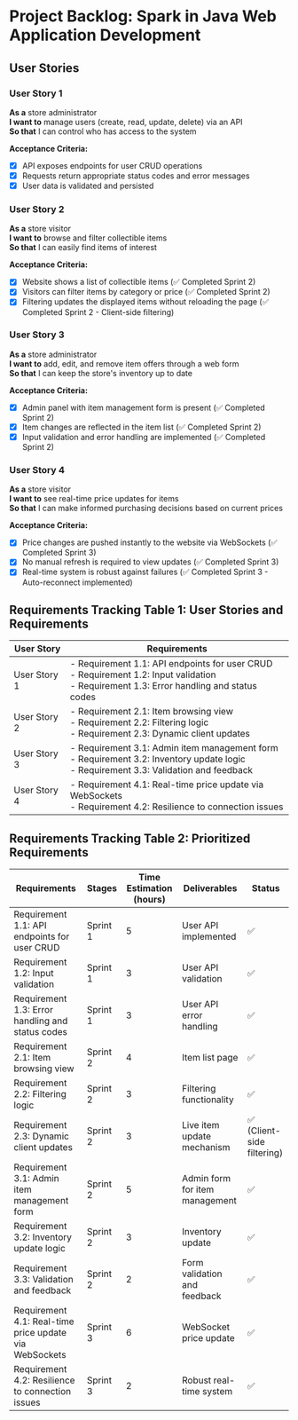 # Project Backlog: Spark in Java Web Application Development

## User Stories

### User Story 1
**As a** store administrator  
**I want to** manage users (create, read, update, delete) via an API  
**So that** I can control who has access to the system

**Acceptance Criteria:**
- [x] API exposes endpoints for user CRUD operations
- [x] Requests return appropriate status codes and error messages
- [x] User data is validated and persisted

### User Story 2
**As a** store visitor  
**I want to** browse and filter collectible items  
**So that** I can easily find items of interest

**Acceptance Criteria:**
- [x] Website shows a list of collectible items (✅ Completed Sprint 2)
- [x] Visitors can filter items by category or price (✅ Completed Sprint 2)
- [x] Filtering updates the displayed items without reloading the page (✅ Completed Sprint 2 - Client-side filtering)

### User Story 3
**As a** store administrator  
**I want to** add, edit, and remove item offers through a web form  
**So that** I can keep the store's inventory up to date

**Acceptance Criteria:**
- [x] Admin panel with item management form is present (✅ Completed Sprint 2)
- [x] Item changes are reflected in the item list (✅ Completed Sprint 2)
- [x] Input validation and error handling are implemented (✅ Completed Sprint 2)

### User Story 4
**As a** store visitor  
**I want to** see real-time price updates for items  
**So that** I can make informed purchasing decisions based on current prices

**Acceptance Criteria:**
- [x] Price changes are pushed instantly to the website via WebSockets (✅ Completed Sprint 3)
- [x] No manual refresh is required to view updates (✅ Completed Sprint 3)
- [x] Real-time system is robust against failures (✅ Completed Sprint 3 - Auto-reconnect implemented)

## Requirements Tracking Table 1: User Stories and Requirements

| User Story | Requirements |
|------------|-------------|
| User Story 1 | - Requirement 1.1: API endpoints for user CRUD<br>- Requirement 1.2: Input validation<br>- Requirement 1.3: Error handling and status codes |
| User Story 2 | - Requirement 2.1: Item browsing view<br>- Requirement 2.2: Filtering logic<br>- Requirement 2.3: Dynamic client updates |
| User Story 3 | - Requirement 3.1: Admin item management form<br>- Requirement 3.2: Inventory update logic<br>- Requirement 3.3: Validation and feedback |
| User Story 4 | - Requirement 4.1: Real-time price update via WebSockets<br>- Requirement 4.2: Resilience to connection issues |

## Requirements Tracking Table 2: Prioritized Requirements

| Requirements | Stages | Time Estimation (hours) | Deliverables | Status |
|-------------|--------|------------------------|--------------|--------|
| Requirement 1.1: API endpoints for user CRUD | Sprint 1 | 5 | User API implemented | ✅ |
| Requirement 1.2: Input validation | Sprint 1 | 3 | User API validation | ✅ |
| Requirement 1.3: Error handling and status codes | Sprint 1 | 3 | User API error handling | ✅ |
| Requirement 2.1: Item browsing view | Sprint 2 | 4 | Item list page | ✅ |
| Requirement 2.2: Filtering logic | Sprint 2 | 3 | Filtering functionality | ✅ |
| Requirement 2.3: Dynamic client updates | Sprint 2 | 3 | Live item update mechanism | ✅ (Client-side filtering) |
| Requirement 3.1: Admin item management form | Sprint 2 | 5 | Admin form for item management | ✅ |
| Requirement 3.2: Inventory update logic | Sprint 2 | 3 | Inventory update | ✅ |
| Requirement 3.3: Validation and feedback | Sprint 2 | 2 | Form validation and feedback | ✅ |
| Requirement 4.1: Real-time price update via WebSockets | Sprint 3 | 6 | WebSocket price update | ✅ |
| Requirement 4.2: Resilience to connection issues | Sprint 3 | 2 | Robust real-time system | ✅ |
